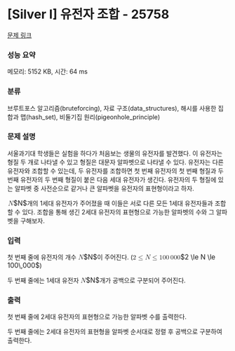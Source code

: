 # [Silver I] 유전자 조합 - 25758 

[문제 링크](https://www.acmicpc.net/problem/25758) 

### 성능 요약

메모리: 5152 KB, 시간: 64 ms

### 분류

브루트포스 알고리즘(bruteforcing), 자료 구조(data_structures), 해시를 사용한 집합과 맵(hash_set), 비둘기집 원리(pigeonhole_principle)

### 문제 설명

<p>서울과기대 학생들은 실험을 하다가 처음보는 생물의 유전자를 발견했다. 이 유전자는 형질 두 개로 나타낼 수 있고 형질은 대문자 알파벳으로 나타낼 수 있다. 유전자는 다른 유전자와 조합할 수 있는데, 두 유전자를 조합하면 첫 번째 유전자의 첫 번째 형질과 두 번째 유전자의 두 번째 형질이 붙은 다음 세대 유전자가 생긴다. 유전자의 두 형질에 있는 알파벳 중 사전순으로 같거나 큰 알파벳을 유전자의 표현형이라고 하자.</p>

<p><mjx-container class="MathJax" jax="CHTML" style="font-size: 109%; position: relative;"> <mjx-math class="MJX-TEX" aria-hidden="true"><mjx-mi class="mjx-i"><mjx-c class="mjx-c1D441 TEX-I"></mjx-c></mjx-mi></mjx-math><mjx-assistive-mml unselectable="on" display="inline"><math xmlns="http://www.w3.org/1998/Math/MathML"><mi>N</mi></math></mjx-assistive-mml><span aria-hidden="true" class="no-mathjax mjx-copytext">$N$</span></mjx-container>개의 1세대 유전자가 주어졌을 때 이들은 서로 다른 모든 1세대 유전자들과 조합할 수 있다. 조합을 통해 생긴 2세대 유전자의 표현형으로 가능한 알파벳의 수와 그 알파벳을 구해보자.</p>

### 입력 

 <p>첫 번째 줄에 유전자의 개수 <mjx-container class="MathJax" jax="CHTML" style="font-size: 109%; position: relative;"><mjx-math class="MJX-TEX" aria-hidden="true"><mjx-mi class="mjx-i"><mjx-c class="mjx-c1D441 TEX-I"></mjx-c></mjx-mi></mjx-math><mjx-assistive-mml unselectable="on" display="inline"><math xmlns="http://www.w3.org/1998/Math/MathML"><mi>N</mi></math></mjx-assistive-mml><span aria-hidden="true" class="no-mathjax mjx-copytext">$N$</span></mjx-container>이 주어진다. (<mjx-container class="MathJax" jax="CHTML" style="font-size: 109%; position: relative;"><mjx-math class="MJX-TEX" aria-hidden="true"><mjx-mn class="mjx-n"><mjx-c class="mjx-c32"></mjx-c></mjx-mn><mjx-mo class="mjx-n" space="4"><mjx-c class="mjx-c2264"></mjx-c></mjx-mo><mjx-mi class="mjx-i" space="4"><mjx-c class="mjx-c1D441 TEX-I"></mjx-c></mjx-mi><mjx-mo class="mjx-n" space="4"><mjx-c class="mjx-c2264"></mjx-c></mjx-mo><mjx-mn class="mjx-n" space="4"><mjx-c class="mjx-c31"></mjx-c><mjx-c class="mjx-c30"></mjx-c><mjx-c class="mjx-c30"></mjx-c></mjx-mn><mjx-mstyle><mjx-mspace style="width: 0.167em;"></mjx-mspace></mjx-mstyle><mjx-mn class="mjx-n"><mjx-c class="mjx-c30"></mjx-c><mjx-c class="mjx-c30"></mjx-c><mjx-c class="mjx-c30"></mjx-c></mjx-mn></mjx-math><mjx-assistive-mml unselectable="on" display="inline"><math xmlns="http://www.w3.org/1998/Math/MathML"><mn>2</mn><mo>≤</mo><mi>N</mi><mo>≤</mo><mn>100</mn><mstyle scriptlevel="0"><mspace width="0.167em"></mspace></mstyle><mn>000</mn></math></mjx-assistive-mml><span aria-hidden="true" class="no-mathjax mjx-copytext">$2 \le N \le 100\,000$</span></mjx-container>)</p>

<p>두 번째 줄에는 1세대 유전자 <mjx-container class="MathJax" jax="CHTML" style="font-size: 109%; position: relative;"><mjx-math class="MJX-TEX" aria-hidden="true"><mjx-mi class="mjx-i"><mjx-c class="mjx-c1D441 TEX-I"></mjx-c></mjx-mi></mjx-math><mjx-assistive-mml unselectable="on" display="inline"><math xmlns="http://www.w3.org/1998/Math/MathML"><mi>N</mi></math></mjx-assistive-mml><span aria-hidden="true" class="no-mathjax mjx-copytext">$N$</span></mjx-container>개가 공백으로 구분되어 주어진다.</p>

### 출력 

 <p>첫 번째 줄에 2세대 유전자의 표현형으로 가능한 알파벳 수를 출력한다.</p>

<p>두 번째 줄에는 2세대 유전자의 표현형을 알파벳 순서대로 정렬 후 공백으로 구분하여 출력한다.</p>


